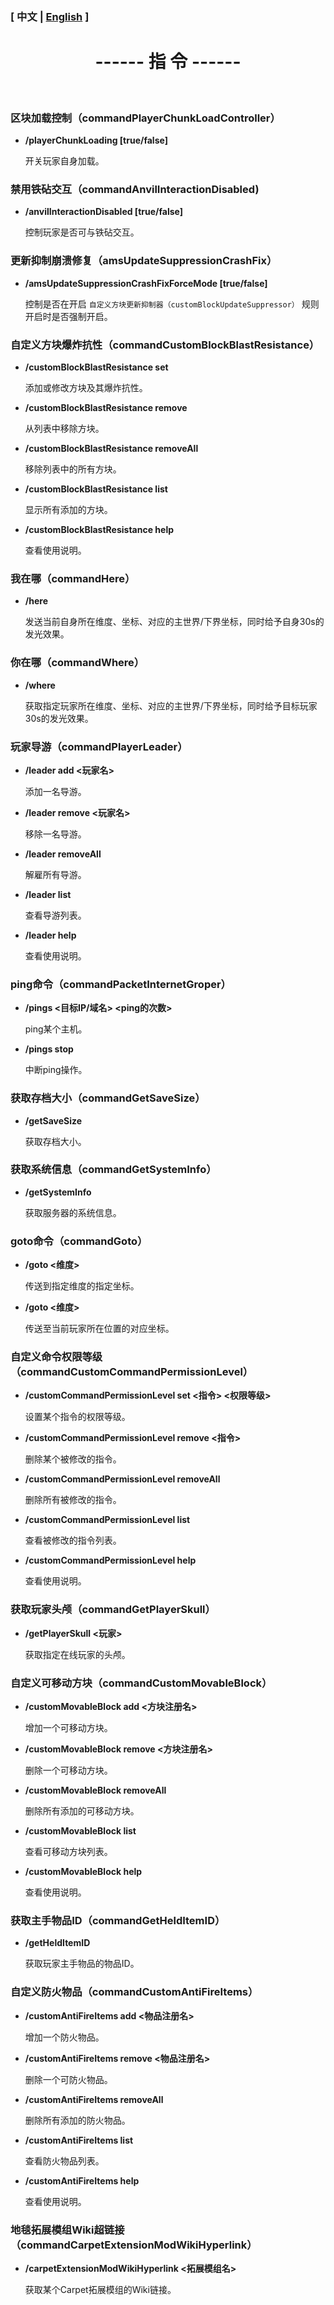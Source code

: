 

### [ 中文 | [English](/carpetamsaddition/en_us/Commands_en) ]

# <center>------ 指 令 ------</center>

&emsp;

### 区块加载控制（commandPlayerChunkLoadController）

- **/playerChunkLoading [true/false]**

  开关玩家自身加载。


### 禁用铁砧交互（commandAnvilInteractionDisabled)

- **/anvilInteractionDisabled [true/false]**

  控制玩家是否可与铁砧交互。

### 更新抑制崩溃修复（amsUpdateSuppressionCrashFix）

- **/amsUpdateSuppressionCrashFixForceMode [true/false]**

  控制是否在开启 `自定义方块更新抑制器（customBlockUpdateSuppressor）` 规则开启时是否强制开启。

### 自定义方块爆炸抗性（commandCustomBlockBlastResistance）

- **/customBlockBlastResistance set <block> <hardness>**

  添加或修改方块及其爆炸抗性。

  

- **/customBlockBlastResistance remove <block>**

  从列表中移除方块。

  

- **/customBlockBlastResistance removeAll**

  移除列表中的所有方块。

  

- **/customBlockBlastResistance list**

  显示所有添加的方块。



- **/customBlockBlastResistance help**

  查看使用说明。

### 我在哪（commandHere）

- **/here**

  发送当前自身所在维度、坐标、对应的主世界/下界坐标，同时给予自身30s的发光效果。

### 你在哪（commandWhere）

- **/where**

  获取指定玩家所在维度、坐标、对应的主世界/下界坐标，同时给予目标玩家30s的发光效果。

### 玩家导游（commandPlayerLeader）

- **/leader add <玩家名>**

  添加一名导游。



- **/leader remove <玩家名>**

  移除一名导游。



- **/leader removeAll**

  解雇所有导游。



- **/leader list**

  查看导游列表。



- **/leader help**

  查看使用说明。

### ping命令（commandPacketInternetGroper）

- **/pings <目标IP/域名> <ping的次数>**

  ping某个主机。



- **/pings stop**

  中断ping操作。

### 获取存档大小（commandGetSaveSize）

- **/getSaveSize**

  获取存档大小。

### 获取系统信息（commandGetSystemInfo）

- **/getSystemInfo**

  获取服务器的系统信息。

### goto命令（commandGoto）

- **/goto <维度> <x> <y> <z>**

  传送到指定维度的指定坐标。



- **/goto <维度>**

  传送至当前玩家所在位置的对应坐标。

### 自定义命令权限等级（commandCustomCommandPermissionLevel）

- **/customCommandPermissionLevel set <指令> <权限等级>**

  设置某个指令的权限等级。



- **/customCommandPermissionLevel remove <指令>**

  删除某个被修改的指令。



- **/customCommandPermissionLevel removeAll**

  删除所有被修改的指令。



- **/customCommandPermissionLevel list**

  查看被修改的指令列表。



- **/customCommandPermissionLevel help**

  查看使用说明。

### 获取玩家头颅（commandGetPlayerSkull）

- **/getPlayerSkull <玩家>**

  获取指定在线玩家的头颅。

### 自定义可移动方块（commandCustomMovableBlock）

- **/customMovableBlock add <方块注册名>**

  增加一个可移动方块。



- **/customMovableBlock remove <方块注册名>**

  删除一个可移动方块。



- **/customMovableBlock removeAll**

  删除所有添加的可移动方块。



- **/customMovableBlock list**

  查看可移动方块列表。



- **/customMovableBlock help**

  查看使用说明。

### 获取主手物品ID（commandGetHeldItemID）

- **/getHeldItemID**

  获取玩家主手物品的物品ID。

### 自定义防火物品（commandCustomAntiFireItems）

- **/customAntiFireItems add <物品注册名>**

  增加一个防火物品。



- **/customAntiFireItems remove <物品注册名>**

  删除一个可防火物品。



- **/customAntiFireItems removeAll**

  删除所有添加的防火物品。



- **/customAntiFireItems list**

  查看防火物品列表。



- **/customAntiFireItems help**

  查看使用说明。

### 地毯拓展模组Wiki超链接（commandCarpetExtensionModWikiHyperlink）

- **/carpetExtensionModWikiHyperlink <拓展模组名>**

  获取某个Carpet拓展模组的Wiki链接。